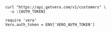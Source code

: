 <pre class="bash"><code>curl "https://api.getvero.com/v1/customers" \
  -u :{AUTH_TOKEN}</code></pre>

<pre class="ruby"><code>require 'vero'
Vero.auth_token = ENV['VERO_AUTH_TOKEN']</code></pre>